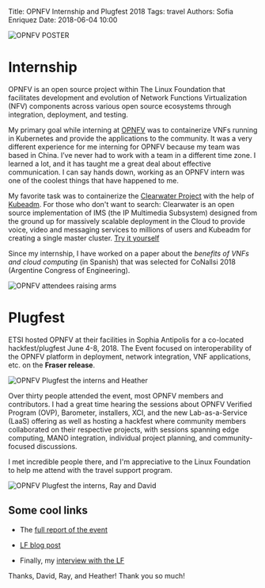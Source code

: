 Title: OPNFV Internship and Plugfest 2018 
Tags: travel 
Authors: Sofia Enriquez
Date: 2018-06-04 10:00


![OPNFV POSTER]({filename}/images/plugfest-opnfv-2018-header.png)

# Internship

OPNFV is an open source project within The Linux Foundation that facilitates development
and evolution of Network Functions Virtualization (NFV) components across various open
source ecosystems through integration, deployment, and testing. 

My primary goal while interning at [OPNFV](https://www.opnfv.org/) was to containerize
VNFs running in Kubernetes and provide the applications to the community. It was a
very different experience for me interning for OPNFV because my team was based in
China. I’ve never had to work with a team in a different time zone. I learned a lot,
and it has taught me a great deal about effective communication. I can say hands down,
working as an OPNFV intern was one of the coolest things that have happened to me. 

My favorite task was to containerize the [Clearwater Project](http://www.projectclearwater.org/)
with the help of [Kubeadm](https://kubernetes.io/docs/setup/independent/create-cluster-kubeadm/).
For those who don't want to search: Clearwater is an open source implementation of IMS
(the IP Multimedia Subsystem) designed from the ground up for massively scalable
deployment in the Cloud to provide voice, video and messaging services to millions of
users and Kubeadm for creating a single master cluster.
[Try it yourself](https://github.com/opnfv/container4nfv/tree/master/src/vagrant/kubeadm_clearwater)

Since my internship, I have worked on a paper about the *benefits of VNFs and cloud
computing* (in Spanish) that was selected for CoNallsi 2018 (Argentine Congress of
Engineering).

![OPNFV attendees raising arms]({filename}/images/plugfest-opnfv-2018-all.png)

# Plugfest

ETSI hosted OPNFV at their facilities in Sophia Antipolis for a co-located
hackfest/plugfest June 4-8, 2018. The Event focused on interoperability of the OPNFV
platform in deployment, network integration, VNF applications, etc. on the **Fraser release**. 

![OPNFV Plugfest the interns and Heather]({filename}/images/opnfv-plugfest-heather.jpg)

Over thirty people attended the event, most OPNFV members and contributors. I had a great
time hearing the sessions about OPNFV Verified Program (OVP), Barometer, installers, XCI,
and the new Lab-as-a-Service (LaaS) offering as well as hosting a hackfest where community
members collaborated on their respective projects, with sessions spanning edge computing,
MANO integration, individual project planning, and community-focused discussions.

I met incredible people there, and I'm appreciative to the Linux Foundation to help me
attend with the travel support program.

![OPNFV Plugfest the interns, Ray and David]({filename}/images/opnfv-plugfest-ray-david.jpg)

## Some cool links

- The [full report of the event](https://www.opnfv.org/wp-content/uploads/sites/12/2018/09/OPNFV_ETSI_Report_FINAL.pdf)

- [LF blog post](https://www.linuxfoundation.org/blog/2018/10/cross-project-collaboration-a-focus-as-fifth-opnfv-plugfest-co-locates-with-third-etsi-plugteststm-event-to-learn-test-and-integrate-opnfv-fraser/)

- Finally, my [interview with the LF](https://www.opnfv.org/blog/2019/01/16/opnfv-intern-spotlight-sofia-enriquez)

Thanks, David, Ray, and Heather!
Thank you so much!
